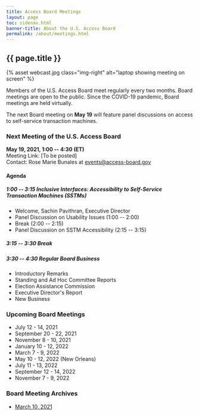 ```yaml
---
title: Access Board Meetings
layout: page
toc: sidenav.html
banner-title: About the U.S. Access Board
permalink: /about/meetings.html
---
```

## {{ page.title }}

{% asset webcast.jpg class="img-right" alt="laptop showing meeting on screen" %}

Members of the U.S. Access Board meet regularly every two months. Board meetings are open to the public. Since the COVID-19 pandemic, Board meetings are held virtually.  

The next Board meeting on **May 19** will feature panel discussions on access to self-service transaction machines.

### Next Meeting of the U.S. Access Board

**May 19, 2021, 1:00 -- 4:30 (ET)**\
Meeting Link: [To be posted]\
Contact: Rose Marie Bunales at <events@access-board.gov>

#### Agenda

##### 1:00 -- 3:15 Inclusive Interfaces: Accessibility to Self-Service Transaction Machines (SSTMs)

- Welcome, Sachin Pavithran, Executive Director
- Panel Discussion on Usability Issues (1:00 -- 2:00)
- Break (2:00 -- 2:15)
- Panel Discussion on SSTM Accessibility (2:15 -- 3:15)

##### 3:15 -- 3:30 Break

##### 3:30 -- 4:30 Regular Board Business

- Introductory Remarks
- Standing and Ad Hoc Committee Reports
- Election Assistance Commission
- Executive Director's Report
- New Business
 
### Upcoming Board Meetings

-   July 12 - 14, 2021
-   September 20 - 22, 2021
-   November 8 - 10, 2021
-   January 10 - 12, 2022
-   March 7 - 9, 2022
-   May 10 - 12, 2022 (New Orleans)
-   July 11 - 13, 2022
-   September 12 - 14, 2022
-   November 7 - 9, 2022

### Board Meeting Archives

- [March 10, 2021](https://www.youtube.com/watch?v=xI1j1V1SyjE)
